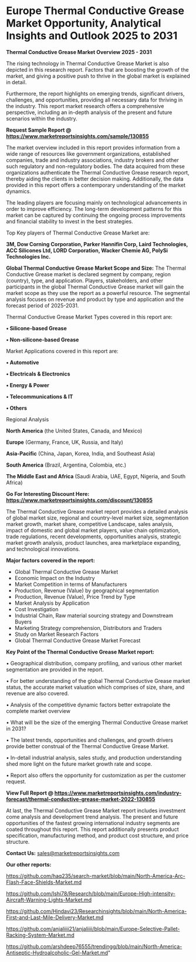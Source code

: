 # Europe Thermal Conductive Grease Market Opportunity, Analytical Insights and Outlook 2025 to 2031

<Strong> Thermal Conductive Grease Market Overview 2025 - 2031</strong>

The rising technology in Thermal Conductive Grease Market is also depicted in this research report. Factors that are boosting the growth of the market, and giving a positive push to thrive in the global market is explained in detail.

Furthermore, the report highlights on emerging trends, significant drivers, challenges, and opportunities, providing all necessary data for thriving in the industry. This report market research offers a comprehensive perspective, including an in-depth analysis of the present and future scenarios within the industry.

<strong>Request Sample Report @ <a href=https://www.marketreportsinsights.com/sample/130855>https://www.marketreportsinsights.com/sample/130855</a></strong>

The market overview included in this report provides information from a wide range of resources like government organizations, established companies, trade and industry associations, industry brokers and other such regulatory and non-regulatory bodies. The data acquired from these organizations authenticate the Thermal Conductive Grease research report, thereby aiding the clients in better decision making. Additionally, the data provided in this report offers a contemporary understanding of the market dynamics.

The leading players are focusing mainly on technological advancements in order to improve efficiency. The long-term development patterns for this market can be captured by continuing the ongoing process improvements and financial stability to invest in the best strategies.

Top Key players of Thermal Conductive Grease Market are:

<strong>3M, Dow Corning Corporation, Parker Hannifin Corp, Laird Technologies, ACC Silicones Ltd, LORD Corporation, Wacker Chemie AG, PolySi Technologies Inc.</strong>

<strong><b>Global Thermal Conductive Grease Market Scope and Size:</b></strong>
The Thermal Conductive Grease market is declared segment by company, region (country), type, and application. Players, stakeholders, and other participants in the global Thermal Conductive Grease market will gain the market scope as they use the report as a powerful resource. The segmental analysis focuses on revenue and product by type and application and the forecast period of 2025-2031.

Thermal Conductive Grease Market Types covered in this report are:

<strong>• Silicone-based Grease

• Non-silicone-based Grease</strong>

Market Applications covered in this report are:

<strong>• Automotive

• Electricals & Electronics

• Energy & Power

• Telecommunications & IT

• Others</strong> 

Regional Analysis

<strong>North America</strong> (the United States, Canada, and Mexico)

<strong>Europe</strong> (Germany, France, UK, Russia, and Italy)

<strong>Asia-Pacific</strong> (China, Japan, Korea, India, and Southeast Asia)

<strong>South America</strong> (Brazil, Argentina, Colombia, etc.)

<strong>The Middle East and Africa</strong> (Saudi Arabia, UAE, Egypt, Nigeria, and South Africa)

<strong>Go For Interesting Discount Here: <a href=https://www.marketreportsinsights.com/discount/130855>https://www.marketreportsinsights.com/discount/130855</a></strong>

The Thermal Conductive Grease market report provides a detailed analysis of global market size, regional and country-level market size, segmentation market growth, market share, competitive Landscape, sales analysis, impact of domestic and global market players, value chain optimization, trade regulations, recent developments, opportunities analysis, strategic market growth analysis, product launches, area marketplace expanding, and technological innovations.

<strong><b>Major factors covered in the report:</b></strong>
<ul>
  <li>Global Thermal Conductive Grease Market </li>
  <li>Economic Impact on the Industry</li>
  <li>Market Competition in terms of Manufacturers</li>
  <li>Production, Revenue (Value) by geographical segmentation</li>
  <li>Production, Revenue (Value), Price Trend by Type</li>
  <li>Market Analysis by Application</li>
  <li>Cost Investigation</li>
  <li>Industrial Chain, Raw material sourcing strategy and Downstream Buyers</li>
  <li>Marketing Strategy comprehension, Distributors and Traders</li>
  <li>Study on Market Research Factors</li>
  <li>Global Thermal Conductive Grease Market Forecast</li>
</ul>

<strong><b>Key Point of the Thermal Conductive Grease Market report:</b></strong>

• Geographical distribution, company profiling, and various other market segmentation are provided in the report.

• For better understanding of the global Thermal Conductive Grease market status, the accurate market valuation which comprises of size, share, and revenue are also covered.

• Analysis of the competitive dynamic factors better extrapolate the complete market overview

• What will be the size of the emerging Thermal Conductive Grease market in 2031?

• The latest trends, opportunities and challenges, and growth drivers provide better construal of the Thermal Conductive Grease Market.

• In-detail industrial analysis, sales study, and production understanding shed more light on the future market growth rate and scope.

• Report also offers the opportunity for customization as per the customer request.

<strong><b>View Full Report @ <a href=https://www.marketreportsinsights.com/industry-forecast/thermal-conductive-grease-market-2022-130855>https://www.marketreportsinsights.com/industry-forecast/thermal-conductive-grease-market-2022-130855</a></b></strong>


At last, the Thermal Conductive Grease Market report includes investment come analysis and development trend analysis. The present and future opportunities of the fastest growing international industry segments are coated throughout this report. This report additionally presents product specification, manufacturing method, and product cost structure, and price structure.

<strong>Contact Us:</strong>
sales@marketreportsinsights.com

<strong>Our other reports:</strong>

<a href=https://github.com/haq235/search-market/blob/main/North-America-Arc-Flash-Face-Shields-Market.md>https://github.com/haq235/search-market/blob/main/North-America-Arc-Flash-Face-Shields-Market.md</a>

<a href=https://github.com/Ishi78/Research/blob/main/Europe-High-intensity-Aircraft-Warning-Lights-Market.md>https://github.com/Ishi78/Research/blob/main/Europe-High-intensity-Aircraft-Warning-Lights-Market.md</a>

<a href=https://github.com/Hindavi23/Researchinsights/blob/main/North-America-First-and-Last-Mile-Delivery-Market.md>https://github.com/Hindavi23/Researchinsights/blob/main/North-America-First-and-Last-Mile-Delivery-Market.md</a>

<a href=https://github.com/anjaliiii21/anjaliiii/blob/main/Europe-Selective-Pallet-Racking-System-Market.md>https://github.com/anjaliiii21/anjaliiii/blob/main/Europe-Selective-Pallet-Racking-System-Market.md</a>

<a href=https://github.com/arshdeep76555/trendingg/blob/main/North-America-Antiseptic-Hydroalcoholic-Gel-Market.md>https://github.com/arshdeep76555/trendingg/blob/main/North-America-Antiseptic-Hydroalcoholic-Gel-Market.md</a>"
